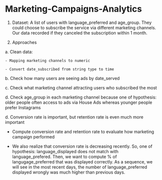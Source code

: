 # Marketing-Campaigns-Analytics

1. Dataset: A list of users with language_preferred and age_group. They could choose to subscribe the service via different marketing channels. Our data recorded if they canceled the subscription within 1 month. 

2. Approaches

  a. Clean data:

    - Mapping marketing channels to numeric

    - Convert date_subscribed from string type to time 

  b. Check how many users are seeing ads by date_served
  
  c. Check what marketing channel attracting users who subscribed the most
  
  d. Check age_group in each marketing channel because one of hypothesis: older people often access to ads via House Ads whereas younger people prefer Instagrams
  
  d. Conversion rate is important, but retention rate is even much more important 
  
  - Compute conversion rate and retention rate to evaluate how marketing campaign performed

  - We also realize that conversion rate is decreasing recently. So, one of hypothesis: language_displayed does not match with language_prefered. Then, we want to compute % of langugage_preferred that was displayed correctly. As a sequence, we will see in the most recent days, the number of language_preferred displayed wrongly was much higher than previous days.

